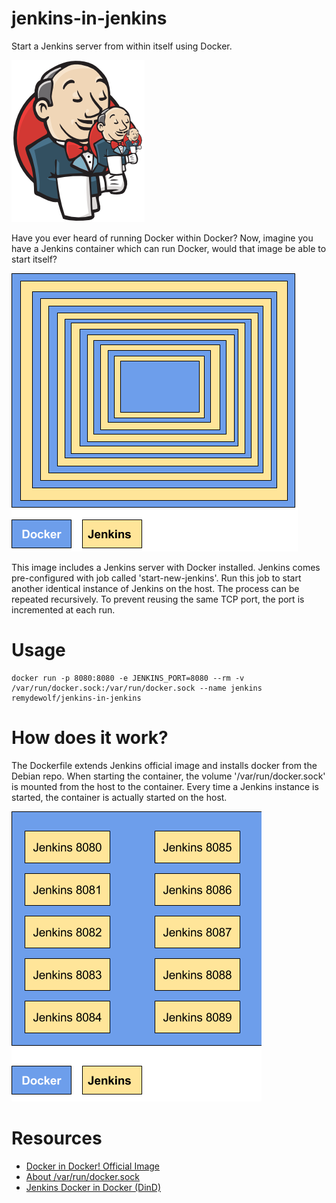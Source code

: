 # jenkins-in-jenkins
Start a Jenkins server from within itself using Docker.

<img src="jenkins-recursive.png" alt="Jenkins in Jenkins logo"/>

Have you ever heard of running Docker within Docker?
Now, imagine you have a Jenkins container which can run Docker, would that image be able to start itself?

<img src="jenkins-recursive-diagram.png" alt="Jenkins and Docker nested layers diagram"/>

This image includes a Jenkins server with Docker installed.
Jenkins comes pre-configured with job called 'start-new-jenkins'. Run this job to start another identical instance of Jenkins on the host. The process can be repeated recursively. To prevent reusing the same TCP port, the port is incremented at each run.

# Usage

```
docker run -p 8080:8080 -e JENKINS_PORT=8080 --rm -v /var/run/docker.sock:/var/run/docker.sock --name jenkins remydewolf/jenkins-in-jenkins
```

# How does it work?

The Dockerfile extends Jenkins official image and installs docker from the Debian repo. When starting the container, the volume '/var/run/docker.sock' is mounted from the host to the container. Every time a Jenkins instance is started, the container is actually started on the host.

<img src="jenkins-host-diagram.png" alt="Jenkins Docker containers from the host perspective"/>

# Resources
- [Docker in Docker! Official Image](https://hub.docker.com/_/docker/)
- [About /var/run/docker.sock](https://medium.com/lucjuggery/about-var-run-docker-sock-3bfd276e12fd)
- [Jenkins Docker in Docker (DinD) ](https://tripdubroot.com/jenkins-docker-in-docker-dind-2040cc90eeab)

